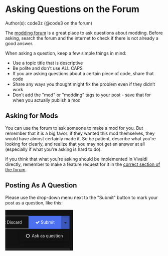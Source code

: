 # Asking Questions on the Forum

Author(s): code3z (@code3 on the forum)

The [modding forum](https://forum.vivaldi.net/category/52/modifications)
is a great place to ask questions about modding. Before asking, search the
forum and the internet to check if there is not already a good answer.

When asking a question, keep a few simple things in mind:
 - Use a topic title that is descriptive
 - Be polite and don't use ALL CAPS
 - If you are asking questions about a certain piece of code, share that code
 - Share any ways you thought might fix the problem even if they didn’t work
 - Don't add the "mod" or "modding" tags to your post - save that for when you actually
 publish a mod

## Asking for Mods

You can use the forum to ask someone to make a mod for you. But remember that
it is a big favor: if they wanted this mod themselves, they would have almost
certainly made it. So be patient, describe what you're looking for clearly, and
realize that you may not get an answer at all (especially if what you're asking
is hard to do).

If you think that what you're asking should be implemented in Vivaldi directly,
remember to make a feature request for it in the [correct section of the forum](https://forum.vivaldi.net/category/113/feature-requests).


## Posting As A Question

Please use the drop-down menu next to the "Submit" button to mark your post
as a question, like this:

![](../assets/forum-screenshots/post-as-question.png)

